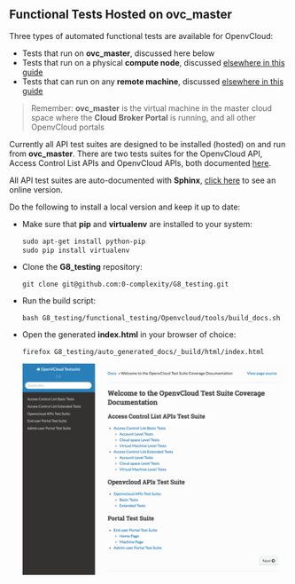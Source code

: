 ## Functional Tests Hosted on ovc_master

Three types of automated functional tests are available for OpenvCloud:
- Tests that run on **ovc_master**, discussed here below
- Tests that run on a physical **compute node**, discussed [elsewhere in this guide](../compute_node_hosted/compute_node_hosted.md)
- Tests that can run on any **remote machine**, discussed [elsewhere in this guide](../remote_machine_hosted/remote_machine_hosted.md)

> Remember: **ovc_master** is the virtual machine in the master cloud space where the **Cloud Broker Portal** is running, and all other OpenvCloud portals

Currently all API test suites are designed to be installed (hosted) on and run from **ovc_master**. There are two tests suites for the OpenvCloud API, Access Control List APIs and OpenvCloud APIs, both documented [here](API/API.md).

All API test suites are auto-documented with **Sphinx**, [click here](http://85.255.197.106:8888/) to see an online version.

Do the following to install a local version and keep it up to date:

- Make sure that **pip** and **virtualenv** are installed to your system:

  ```shell
  sudo apt-get install python-pip
  sudo pip install virtualenv
  ```

- Clone the **G8_testing** repository:

  ```
  git clone git@github.com:0-complexity/G8_testing.git
  ```

- Run the build script:

  ```
  bash G8_testing/functional_testing/Openvcloud/tools/build_docs.sh
  ```

- Open the generated **index.html** in your browser of choice:

  ```
  firefox G8_testing/auto_generated_docs/_build/html/index.html
  ```

  ![](sphinx.png)
